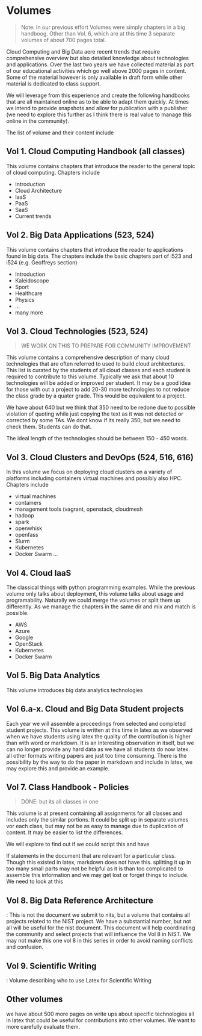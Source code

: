 # Volumes

> Note: In our previous effort Volumes were simply chapters in a big
> handboog. Other than Vol. 6, which are at this time 3 separate volumes
> of about 700 pages total.


Cloud Computing and Big Data aere recent trends that require
comprehensive overview but also detailed knowledge about technologies
and applications. Over the last two years we have collected material
as part of our educational activities which go well above 2000 pages
in content. Some of the material however is only available in draft
form while other material is dedicated to class support.

We will leverage from this experience and create the following
handbooks that are all maintained online as to be able to adapt them
quickly. At times we intend to provide snapshots and allow for
publication with a publisher (we need to explore this further as I
think there is real value to manage this online in the community).

The list of volume and their content include

## Vol 1. Cloud Computing Handbook (all classes)

This volume contains chapters that introduce the reader to the
general topic of cloud computing. Chapters include

   * Introduction
   * Cloud Architecture
   * IaaS
   * PaaS
   * SaaS
   * Current trends

## Vol 2. Big Data Applications (523, 524)

This volume contains chapters that introduce the reader to
applications found in big data. The chapters include the basic
chapters part of i523 and i524 (e.g. Geoffreys section)

   * Introduction
   * Kaleidoscope
   * Sport
   * Healthcare
   * Physics
   * ...
   * many more

## Vol 3. Cloud Technologies (523, 524)

> WE WORK ON THIS TO PREPARE FOR COMMUNITY IMPROVEMENT

This volume contains a comprehensive description of many cloud
technologies that are often referred to used to build cloud
architectures. This list is curated by the students of all cloud
classes and each student is required to contribute to this volume.
Typically we ask that about 10 technologies will be added or
improved per student. It may be a good idea for those with out a
project to add 20-30 more technologies to not reduce the class grade
by a quater grade. This would be equivalent to a project.

We have about 640 but we think that 350 need to be redone due to
possible violation of quoting while just copying the text as it was
not detected or corrected by some TAs. We dont know if its really 350,
but we need to check them. Students can do that.

The ideal length of the technologies should be between 150 - 450 words.

## Vol 3. Cloud Clusters and DevOps (524, 516, 616)

In this volume we focus on deploying cloud clusters on a variety of
platforms including containers virtual machines and possibly also
HPC. Chapters include

  * virtual machines
  * containers
  * management tools (vagrant, openstack, cloudmesh
  * hadoop
  * spark
  * openwhisk
  * openfass
  * Slurm
  * Kubernetes
  * Docker Swarm
  ...

## Vol 4. Cloud IaaS

The classical things with python programming examples. While the
previous volume only talks about deployment, this volume talks about
usage and programability. Naturally we could merge the volumes or
split them up differently. As we manage the chapters in the same
dir and mix and match is possible.

  * AWS
  * Azure
  * Google
  * OpenStack
  * Kubernetes
  * Docker Swarm
  
## Vol 5. Big Data Analytics

This volume introduces big data analytics technologies


## Vol 6.a-x. Cloud and Big Data Student projects

Each year we will assemble a proceedings from selected and completed
student projects. This volume is written at this time in latex as we
observed when we have students using latex the quality of the
contribution is higher than with word or markdown. It is an
interesting observation in itself, but we can no longer provide any
hard data as we have all students do now latex. all other formats
writing papers are just too time consuming. There is the possibility
by the way to do the paper in markdown and include in latex, we may
explore this and provide an example.


## Vol 7. Class Handbook - Policies

> DONE: but its all classes in one

This volume is at present containing all assignments for all classes
and includes only the similar portions. It could be split up in
separate volumes vor each class, but may not be as easy to manage due
to duplication of content. It may be easier to list the differences.

We will explore to find out if we could script this and have

If statements in the document that are relevant for a particular
class. Though this existed in latex, markdown does not have this.
splitting it up in too many small parts may not be helpful as it is
than too complicated to assemble this information and we may get lost
or forget things to include. We need to look at this

## Vol 8. Big Data Reference Architecture

: This is not the document we submit to nits, but a volume that
  contains all projects related to the NIST project. We have a
  substantial number, but not all will be useful for the nist
  document. This document will help coordinating the community and
  select projects that will influence the Vol 8 in NIST. We may not
  make this one vol 8 in this series in order to avoid naming
  conflicts and confusion.


## Vol 9. Scientific Writing

: Volume describing who to use Latex for Scientific Writing

## Other volumes

we have about 500 more pages on write ups about specific technologies
all in latex that could be useful for contributions into other
volumes. We want to more carefully evaluate them.
